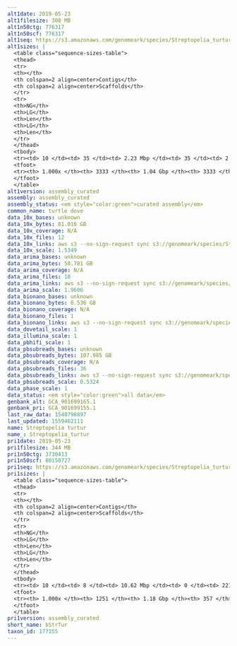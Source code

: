 ```yaml
---
alt1date: 2019-05-23
alt1filesize: 308 MB
alt1n50ctg: 776317
alt1n50scf: 776317
alt1seq: https://s3.amazonaws.com/genomeark/species/Streptopelia_turtur/bStrTur1/assembly_curated/bStrTur1.alt.cur.20190523.fasta.gz
alt1sizes: |
  <table class="sequence-sizes-table">
  <thead>
  <tr>
  <th></th>
  <th colspan=2 align=center>Contigs</th>
  <th colspan=2 align=center>Scaffolds</th>
  </tr>
  <tr>
  <th>NG</th>
  <th>LG</th>
  <th>Len</th>
  <th>LG</th>
  <th>Len</th>
  </tr>
  </thead>
  <tbody>
  <tr><td> 10 </td><td> 35 </td><td> 2.23 Mbp </td><td> 35 </td><td> 2.23 Mbp </td></tr>  <tr><td> 20 </td><td> 89 </td><td> 1.68 Mbp </td><td> 89 </td><td> 1.68 Mbp </td></tr>  <tr><td> 30 </td><td> 159 </td><td> 1.29 Mbp </td><td> 159 </td><td> 1.29 Mbp </td></tr>  <tr><td> 40 </td><td> 250 </td><td> 1.01 Mbp </td><td> 250 </td><td> 1.01 Mbp </td></tr>  <tr style="background-color:#cccccc;"><td> 50 </td><td> 368 </td><td> 0.78 Mbp </td><td> 368 </td><td> 0.78 Mbp </td></tr>  <tr><td> 60 </td><td> 523 </td><td> 0.58 Mbp </td><td> 523 </td><td> 0.58 Mbp </td></tr>  <tr><td> 70 </td><td> 736 </td><td> 0.41 Mbp </td><td> 736 </td><td> 0.41 Mbp </td></tr>  <tr><td> 80 </td><td> 1055 </td><td> 0.26 Mbp </td><td> 1055 </td><td> 0.26 Mbp </td></tr>  <tr><td> 90 </td><td> 1635 </td><td> 0.13 Mbp </td><td> 1635 </td><td> 0.13 Mbp </td></tr>  <tr><td> 100 </td><td> 3332 </td><td> 243  bp </td><td> 3332 </td><td> 243  bp </td></tr>  </tbody>
  <tfoot>
  <tr><th> 1.000x </th><th> 3333 </th><th> 1.04 Gbp </th><th> 3333 </th><th> 1.04 Gbp </th></tr>
  </tfoot>
  </table>
alt1version: assembly_curated
assembly: assembly_curated
assembly_status: <em style="color:green">curated assembly</em>
common_name: turtle dove
data_10x_bases: unknown
data_10x_bytes: 81.016 GB
data_10x_coverage: N/A
data_10x_files: 12
data_10x_links: aws s3 --no-sign-request sync s3://genomeark/species/Streptopelia_turtur/bStrTur1/genomic_data/10x/ .<br>
data_10x_scale: 1.5349
data_arima_bases: unknown
data_arima_bytes: 58.781 GB
data_arima_coverage: N/A
data_arima_files: 10
data_arima_links: aws s3 --no-sign-request sync s3://genomeark/species/Streptopelia_turtur/bStrTur1/genomic_data/arima/ .<br>
data_arima_scale: 1.9606
data_bionano_bases: unknown
data_bionano_bytes: 0.536 GB
data_bionano_coverage: N/A
data_bionano_files: 1
data_bionano_links: aws s3 --no-sign-request sync s3://genomeark/species/Streptopelia_turtur/bStrTur1/genomic_data/bionano/ .<br>
data_dovetail_scale: 1
data_illumina_scale: 1
data_pbhifi_scale: 1
data_pbsubreads_bases: unknown
data_pbsubreads_bytes: 107.985 GB
data_pbsubreads_coverage: N/A
data_pbsubreads_files: 36
data_pbsubreads_links: aws s3 --no-sign-request sync s3://genomeark/species/Streptopelia_turtur/bStrTur1/genomic_data/pacbio/ . --exclude "*ccs.bam*"<br>
data_pbsubreads_scale: 0.5324
data_phase_scale: 1
data_status: <em style="color:green">all data</em>
genbank_alt: GCA_901699165.1
genbank_pri: GCA_901699155.1
last_raw_data: 1548798897
last_updated: 1559462111
name: Streptopelia turtur
name_: Streptopelia_turtur
pri1date: 2019-05-23
pri1filesize: 344 MB
pri1n50ctg: 3730413
pri1n50scf: 80150727
pri1seq: https://s3.amazonaws.com/genomeark/species/Streptopelia_turtur/bStrTur1/assembly_curated/bStrTur1.pri.cur.20190523.fasta.gz
pri1sizes: |
  <table class="sequence-sizes-table">
  <thead>
  <tr>
  <th></th>
  <th colspan=2 align=center>Contigs</th>
  <th colspan=2 align=center>Scaffolds</th>
  </tr>
  <tr>
  <th>NG</th>
  <th>LG</th>
  <th>Len</th>
  <th>LG</th>
  <th>Len</th>
  </tr>
  </thead>
  <tbody>
  <tr><td> 10 </td><td> 8 </td><td> 10.62 Mbp </td><td> 0 </td><td> 221.44 Mbp </td></tr>  <tr><td> 20 </td><td> 21 </td><td> 7.85 Mbp </td><td> 1 </td><td> 169.96 Mbp </td></tr>  <tr><td> 30 </td><td> 38 </td><td> 6.16 Mbp </td><td> 1 </td><td> 169.96 Mbp </td></tr>  <tr><td> 40 </td><td> 60 </td><td> 4.72 Mbp </td><td> 2 </td><td> 125.29 Mbp </td></tr>  <tr style="background-color:#cccccc;"><td> 50 </td><td> 88 </td><td style="background-color:#88ff88;"> 3.73 Mbp </td><td> 3 </td><td style="background-color:#88ff88;"> 80.15 Mbp </td></tr>  <tr><td> 60 </td><td> 122 </td><td> 2.96 Mbp </td><td> 5 </td><td> 70.85 Mbp </td></tr>  <tr><td> 70 </td><td> 169 </td><td> 2.10 Mbp </td><td> 8 </td><td> 34.57 Mbp </td></tr>  <tr><td> 80 </td><td> 242 </td><td> 1.21 Mbp </td><td> 12 </td><td> 22.27 Mbp </td></tr>  <tr><td> 90 </td><td> 399 </td><td> 0.48 Mbp </td><td> 19 </td><td> 10.84 Mbp </td></tr>  <tr><td> 100 </td><td> 1250 </td><td> 222  bp </td><td> 356 </td><td> 5.49 Kbp </td></tr>  </tbody>
  <tfoot>
  <tr><th> 1.000x </th><th> 1251 </th><th> 1.18 Gbp </th><th> 357 </th><th> 1.18 Gbp </th></tr>
  </tfoot>
  </table>
pri1version: assembly_curated
short_name: bStrTur
taxon_id: 177155
---
```


